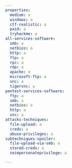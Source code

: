 ```yaml
---
properties:
  medium: a
  windows: a
  ctf-realistic: a
  paid: a
  tryhackme: a
all-services-software:
  smb: a
  netbios: a
  http: a
  ftp: a
  rpc: a
  rdp: a
  apache: a
  microsoft-ftp: a
  vnc: a
  tigervnc: a
pentest-services-software:
  ftp: a
  smb: a
  netbios: a
  http: a
  vnc: a
attacks-techniques:
  file-upload: a
  creds: a
  abuse-privileges: a
subtechniques-spoiler:
  file-upload-via-smb: a
  stored-creds: a
  seimpersonateprivilege: a

---
```

